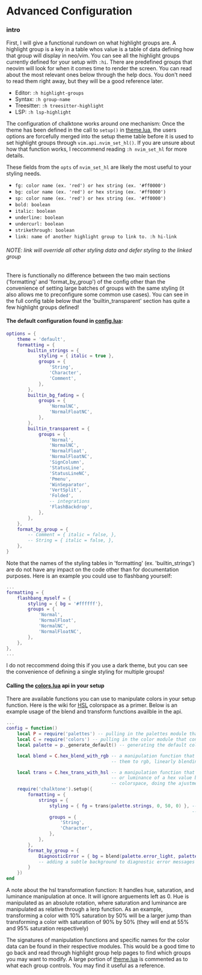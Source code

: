# Advanced Configuration

### intro

First, I will give a functional rundown on what highlight groups are. A highlight group is a key in
a table whos value is a table of data defining how that group will display in neo/vim. You can see all the
highlight groups currently defined for your setup with `:hi`. There are predefined groups that neovim 
will look for when it comes time to render the screen. You can read about the most relevant ones below
through the help docs. You don't need to read them right away, but they will be a good reference later.

- Editor: `:h highlight-groups`
- Syntax: `:h group-name`
- Treesitter: `:h treesitter-highlight`
- LSP: `:h lsp-highlight`


The configuration of chalktone works around one mechanism: Once the theme has been defined
in the call to `setup()` in [theme.lua](./lua/chalktone/theme.lua), the users options are forcefully 
merged into the setup theme table before it is used to set highlight groups through
`vim.api.nvim_set_hl()`. If you are unsure about how that function works, I reccommend 
reading `:h nvim_set_hl` for more details. 

These fields from the `opts` of `nvim_set_hl` are likely the most useful to your styling needs.

- `fg: color name (ex. 'red') or hex string (ex. '#ff0000')`
- `bg: color name (ex. 'red') or hex string (ex. '#ff0000')`
- `sp: color name (ex. 'red') or hex string (ex. '#ff0000')`
- `bold: boolean`
- `italic: boolean`
- `underline: boolean`
- `undercurl: boolean`
- `strikethrough: boolean`
- `link: name of another highlight group to link to. :h hi-link`

###### NOTE: link will override all other styling data and defer styling to the linked group


There is functionally no difference between the two main sections ('formatting' and 'format_by_group') 
of the config other than the convenience of setting large batches of groups with the same styling
(it also allows me to preconfigure some common use cases). You can see in the full config table below
that the 'builtin_transparent' section has quite a few highlight groups defined! 



#### The default configuration found in [config.lua](./lua/chalktone/config.lua):
```lua
options = {
    theme = 'default',
    formatting = {
        builtin_strings = {
            styling = { italic = true },
            groups = {
                'String',
                'Character',
                'Comment',
            },
        },
        builtin_bg_fading = {
            groups = {
                'NormalNC',
                'NormalFloatNC',
            },
        },
        builtin_transparent = {
            groups = {
                'Normal',
                'NormalNC',
                'NormalFloat',
                'NormalFloatNC',
                'SignColumn',
                'StatusLine',
                'StatusLineNC',
                'Pmenu',
                'WinSeparator',
                'VertSplit',
                'Folded',
                -- integrations
                'FlashBackdrop',
            },
        },
    },
    format_by_group = {
        -- Comment = { italic = false, },
        -- String = { italic = false, },
    },
}

```

Note that the names of the styling tables in 'formatting' (ex. 'builtin_strings') are do not have any
impact on the code other than for documentation purposes. Here is an example you could use to flashbang yourself:
```lua
...
formatting = {
    flashbang_myself = {
        styling = { bg = '#ffffff'},
        groups = { 
            'Normal',
            'NormalFloat',
            'NormalNC',
            'NormalFloatNC',
        },
    },
},
...
```

I do not reccommend doing this if you use a dark theme, but you can see the convenience of defining a single
styling for multiple groups!


#### Calling the [colors.lua](./lua/chalktone/colors.lua) api in your setup

There are available functions you can use to manipulate colors in your setup function. Here is the wiki
for [HSL](https://en.wikipedia.org/wiki/HSL_and_HSV) colorspace as a primer. Below is an example usage of
the blend and transform functions availble in the api.

```lua
...
config = function()
    local P = require('palettes') -- pulling in the palettes module that contains the color data
    local C = require('colors') -- pulling in the color module that contains color manipulation functions
    local palette = p._generate_default() -- generating the default colors for the default palette

    local blend = C.hex_blend_with_rgb -- a manipulation function that blends two hex colors by converting
                                       -- them to rgb, linearly blending, and converting back  

    local trans = C.hex_trans_with_hsl -- a manipulation function that can adjust the hue, saturation,
                                       -- or luminance of a hex value by converting a hex to the hsl
                                       -- colorspace, doing the ajustment, and converting it back to hex.
    require('chalktone').setup({
        formatting = {
            strings = {
                styling = { fg = trans(palette.strings, 0, 50, 0) }, -- increasing the saturation of the
                                                                     -- default string color by 50%
                groups = {
                    'String',
                    'Character',
                },
            },
        },
        format_by_group = {
            DiagnosticError = { bg = blend(palette.error_light, palette.bg_main, 0.85)} 
            -- adding a subtle background to diagnostic error messages                    
        }
    })
end
```

A note about the hsl transformation function: It handles hue, saturation, and luminance manipulation
at once. It will ignore arguements left as 0. Hue is manipulated as an absolute rotation,
where saturation and luminance are manipulated as relative through a lerp function. As 
an example, transforming a color with 10% saturation by 50% will be a larger jump than
transforming a color with saturation of 90% by 50% (they will end at 55% and 95% saturation respectively)

The signatures of manipulation functions and specific names for the color data can be found
in their respective modules. This would be a good time to go back and read through 
highlight group help pages to find which groups you may want to modify. A large 
portion of [theme.lua](./lua/chalktone/theme.lua) is commented as to what each group controls.
You may find it useful as a reference.


